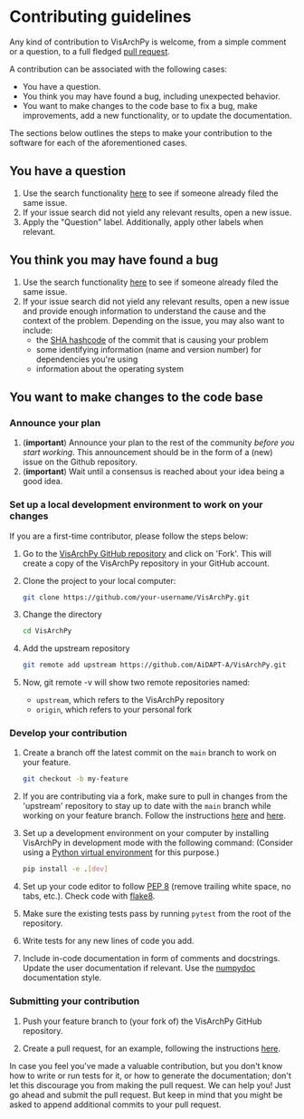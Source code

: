 # Contributing guidelines

Any kind of contribution to VisArchPy is welcome, from a simple comment or a question, to a full fledged [pull request](https://help.github.com/articles/about-pull-requests/). 

A contribution can be associated with the following cases:

- You have a question.
- You think you may have found a bug, including unexpected behavior.
- You want to make changes to the code base to fix a bug, make improvements, add a new functionality, or to update the documentation.

The sections below outlines the steps to make your contribution to the software for each of the aforementioned cases.

## You have a question

1. Use the search functionality [here](https://github.com/AiDAPT-A/VisArchPy/issues) to see if someone already filed the same issue.
1. If your issue search did not yield any relevant results, open a new issue.
1. Apply the "Question" label. Additionally, apply other labels when relevant.

## You think you may have found a bug

1. Use the search functionality [here](https://github.com/AiDAPT-A/VisArchPy/issues) to see if someone already filed the same issue.
1. If your issue search did not yield any relevant results, open a new issue and provide enough information to understand the cause and the context of the problem. Depending on the issue, you may also want to include:
    - the [SHA hashcode](https://help.github.com/articles/autolinked-references-and-urls/#commit-shas) of the commit that is causing your problem
    - some identifying information (name and version number) for dependencies you're using
    - information about the operating system

## You want to make changes to the code base

### Announce your plan

1. (**important**) Announce your plan to the rest of the community *before you start working*. This announcement should be in the form of a (new) issue on the Github repository.
2. (**important**) Wait until a consensus is reached about your idea being a good idea.


### Set up a local development environment to work on your changes

If you are a first-time contributor, please follow the steps below:

1. Go to the [VisArchPy GitHub repository](https://github.com/AiDAPT-A/VisArchPy.git) and click on 'Fork'. This will create a copy of the VisArchPy repository in your GitHub account. 
            
1. Clone the project to your local computer:
        
    ```bash
    git clone https://github.com/your-username/VisArchPy.git
    ```

1. Change the directory

    ```bash
    cd VisArchPy
    ```

1. Add the upstream repository

    ```bash
    git remote add upstream https://github.com/AiDAPT-A/VisArchPy.git
    ```  

1. Now, git remote -v will show two remote repositories named:

    * `upstream`, which refers to the VisArchPy repository 
    * `origin`, which refers to your personal fork

### Develop your contribution

1. Create a branch off the latest commit on the `main` branch to work on your feature.

    ```bash
    git checkout -b my-feature
    ```  

2. If you are contributing via a fork, make sure to pull in changes from the 'upstream' repository to stay up to date with the `main` branch while working on your feature branch. Follow the instructions [here](https://docs.github.com/en/pull-requests/collaborating-with-pull-requests/working-with-forks/configuring-a-remote-repository-for-a-fork) and [here](https://docs.github.com/en/pull-requests/collaborating-with-pull-requests/working-with-forks/syncing-a-fork).

3. Set up a development environment on your computer by installing VisArchPy in development mode with the following command: (Consider using a [Python virtual environment](https://docs.python.org/3/library/venv.html) for this purpose.)

    ```bash
    pip install -e .[dev]
    ```
    
4. Set up your code editor to follow [PEP 8](https://peps.python.org/pep-0008/) (remove trailing white space, no tabs, etc.). Check code with [flake8](https://flake8.pycqa.org/en/latest/).

5. Make sure the existing tests pass by running `pytest` from the root of the repository. 

6. Write tests for any new lines of code you add. 

7. Include in-code documentation in form of comments and docstrings. Update the user documentation if relevant. Use the [numpydoc](https://numpydoc.readthedocs.io/en/latest/format.html#docstring-standard) documentation style.

### Submitting your contribution

1. Push your feature branch to (your fork of) the VisArchPy GitHub repository.

1. Create a pull request, for an example, following the instructions [here](https://help.github.com/articles/creating-a-pull-request/).

In case you feel you've made a valuable contribution, but you don't know how to write or run tests for it, or how to generate the documentation; don't let this discourage you from making the pull request. We can help you! Just go ahead and submit the pull request. But keep in mind that you might be asked to append additional commits to your pull request.
